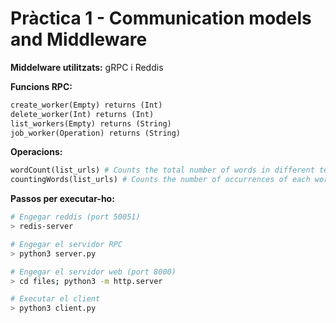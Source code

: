 # Pràctica 1 - Communication models and Middleware

**Middelware utilitzats:** gRPC i Reddis

**Funcions RPC:**
```python
create_worker(Empty) returns (Int)
delete_worker(Int) returns (Int)
list_workers(Empty) returns (String)
job_worker(Operation) returns (String)
```

**Operacions:**
```python
wordCount(list_urls) # Counts the total number of words in different text files or text entries.
countingWords(list_urls) # Counts the number of occurrences of each word in a text file.
```

**Passos per executar-ho:**
```bash
# Engegar reddis (port 50051)
> redis-server

# Engegar el servidor RPC
> python3 server.py

# Engegar el servidor web (port 8000)
> cd files; python3 -m http.server

# Executar el client
> python3 client.py
```

